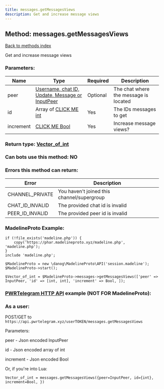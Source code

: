 ```yaml
---
title: messages.getMessagesViews
description: Get and increase message views
---
```

## Method: messages.getMessagesViews  
[Back to methods index](index.md)


Get and increase message views

### Parameters:

| Name     |    Type       | Required | Description |
|----------|---------------|----------|-------------|
|peer|[Username, chat ID, Update, Message or InputPeer](../types/InputPeer.md) | Optional|The chat where the message is located|
|id|Array of [CLICK ME int](../types/int.md) | Yes|The IDs messages to get|
|increment|[CLICK ME Bool](../types/Bool.md) | Yes|Increase message views?|


### Return type: [Vector\_of\_int](../types/int.md)

### Can bots use this method: **NO**


### Errors this method can return:

| Error    | Description   |
|----------|---------------|
|CHANNEL_PRIVATE|You haven't joined this channel/supergroup|
|CHAT_ID_INVALID|The provided chat id is invalid|
|PEER_ID_INVALID|The provided peer id is invalid|


### MadelineProto Example:


```
if (!file_exists('madeline.php')) {
    copy('https://phar.madelineproto.xyz/madeline.php', 'madeline.php');
}
include 'madeline.php';

$MadelineProto = new \danog\MadelineProto\API('session.madeline');
$MadelineProto->start();

$Vector_of_int = $MadelineProto->messages->getMessagesViews(['peer' => InputPeer, 'id' => [int, int], 'increment' => Bool, ]);
```

### [PWRTelegram HTTP API](https://pwrtelegram.xyz) example (NOT FOR MadelineProto):



### As a user:

POST/GET to `https://api.pwrtelegram.xyz/userTOKEN/messages.getMessagesViews`

Parameters:

peer - Json encoded InputPeer

id - Json encoded  array of int

increment - Json encoded Bool




Or, if you're into Lua:

```
Vector_of_int = messages.getMessagesViews({peer=InputPeer, id={int}, increment=Bool, })
```

